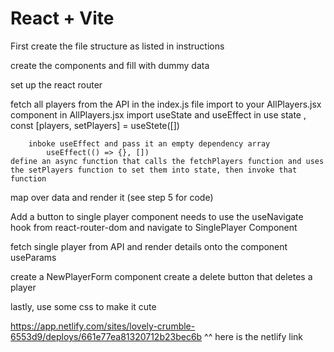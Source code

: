 # React + Vite

First create the file structure as listed in instructions

create the components and fill with dummy data

set up the react router

fetch all players from the API in the index.js file
import to your AllPlayers.jsx component
in AllPlayers.jsx import useState and useEffect
in use state , const [players, setPlayers] = useStete([])

        inboke useEffect and pass it an empty dependency array
            useEffect(() => {}, [])
    define an async function that calls the fetchPlayers function and uses the setPlayers function to set them into state, then invoke that function

map over data and render it
(see step 5 for code)

Add a button to single player component
needs to use the useNavigate hook from react-router-dom and navigate to SinglePlayer Component

fetch single player from API and render details onto the component
useParams

create a NewPlayerForm component
create a delete button that deletes a player

lastly, use some css to make it cute

https://app.netlify.com/sites/lovely-crumble-6553d9/deploys/661e77ea81320712b23bec6b
^^ here is the netlify link
